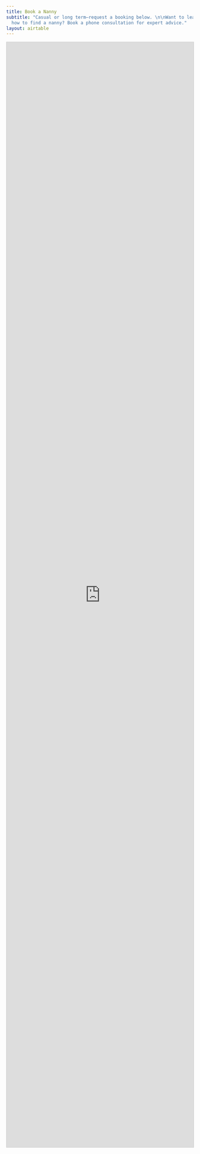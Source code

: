 ```yaml
---
title: Book a Nanny
subtitle: "Casual or long term—request a booking below. \n\nWant to learn more about
  how to find a nanny? Book a phone consultation for expert advice."
layout: airtable
---
```


<script src="https://static.airtable.com/js/embed/embed_snippet_v1.js"></script><iframe class="airtable-embed airtable-dynamic-height" src="https://airtable.com/embed/shru2u7fSvfP7XfUs?backgroundColor=purple" frameborder="0" onmousewheel="" width="100%" height="2977" style="background: transparent; border: 1px solid #ccc;"></iframe>